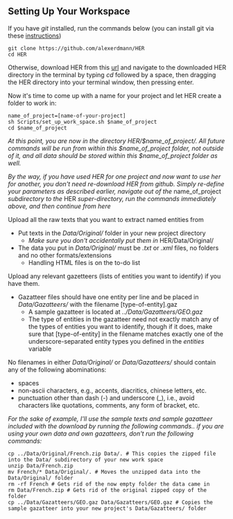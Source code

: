 ## Setting Up Your Workspace

If you have *git* installed, run the commands below (you can install git via these [instructions](https://www.linode.com/docs/development/version-control/how-to-install-git-on-linux-mac-and-windows/))
```
git clone https://github.com/alexerdmann/HER
cd HER
```
Otherwise, download HER from this [url](https://github.com/alexerdmann/AgnosticNER.git) and navigate to the downloaded HER directory in the terminal by typing *cd* followed by a space, then dragging the HER directory into your terminal window, then pressing enter.

Now it's time to come up with a name for your project and let HER create a folder to work in:
```
name_of_project=[name-of-your-project]
sh Scripts/set_up_work_space.sh $name_of_project
cd $name_of_project
```
*At this point, you are now in the directory HER/$name_of_project/. All future commands will be run from within this $name_of_project folder, not outside of it, and all data should be stored within this $name_of_project folder as well.*

*By the way, if you have used HER for one project and now want to use her for another, you don't need re-download HER from github. Simply re-define your parameters as described earlier, navigate out of the* name_of_project *subdirectory to the* HER *super-directory, run the commands immediately above, and then continue from here*

Upload all the raw texts that you want to extract named entities from
* Put texts in the *Data/Original/* folder in your new project directory
	* *Make sure you don't accidentally put them in* HER/Data/Original/
* The data you put in *Data/Original/* must be *.txt* or *.xml* files, no folders and no other formats/extensions
	* Handling HTML files is on the to-do list

Upload any relevant gazetteers (lists of entities you want to identify) if you have them.
* Gazatteer files should have one entity per line and be placed in *Data/Gazatteers/* with the filename [type-of-entity].gaz
	* A sample gazatteer is located at *../Data/Gazatteers/GEO.gaz*
	* The type of entities in the gazatteer need not exactly match any of the types of entities you want to identify, though if it does, make sure that [type-of-entity] in the filename matches exactly one of the underscore-separated entity types you defined in the *entities* variable

No filenames in either *Data/Original/* or *Data/Gazatteers/* should contain any of the following abominations:
* spaces
* non-ascii characters, e.g., accents, diacritics, chinese letters, etc.
* punctuation other than dash (-) and underscore (\_), i.e., avoid characters like quotations, comments, any form of bracket, etc.

*For the sake of example, I'll use the sample texts and sample gazatteer included with the download by running the following commands.. if you are using your own data and own gazatteers, don't run the following commands:*
```
cp ../Data/Original/French.zip Data/. # This copies the zipped file into the Data/ subdirectory of your new work space
unzip Data/French.zip
mv French/* Data/Original/. # Moves the unzipped data into the Data/Original/ folder
rm -rf French # Gets rid of the now empty folder the data came in
rm Data/French.zip # Gets rid of the original zipped copy of the folder
cp ../Data/Gazatteers/GEO.gaz Data/Gazatteers/GEO.gaz # Copies the sample gazatteer into your new project's Data/Gazatteers/ folder
```